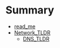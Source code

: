 # Summary

- [read_me](./index.md)
- [Network_TLDR](./network_tldr/Network_TLDR.md)
  - [DNS_TLDR](./network_tldr/DNS_TLDR.md)
